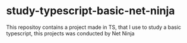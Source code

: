 # study-typescript-basic-net-ninja
This repositoy contains a project made in TS, that I use to study a basic typescript, this projects was conducted by Net Ninja
